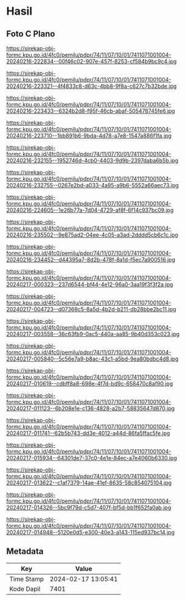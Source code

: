 # Hasil

## Foto C Plano

https://sirekap-obj-formc.kpu.go.id/4fc0/pemilu/pdpr/74/11/07/10/01/7411071001004-20240216-222834--00f46c02-907e-457f-8253-cf584b9bc9c4.jpg

https://sirekap-obj-formc.kpu.go.id/4fc0/pemilu/pdpr/74/11/07/10/01/7411071001004-20240216-223321--4f4833c8-d63c-4bb8-9f8a-c627c7b32bde.jpg

https://sirekap-obj-formc.kpu.go.id/4fc0/pemilu/pdpr/74/11/07/10/01/7411071001004-20240216-223433--6324b2d8-f95f-46cb-abaf-505478745fe6.jpg

https://sirekap-obj-formc.kpu.go.id/4fc0/pemilu/pdpr/74/11/07/10/01/7411071001004-20240216-223710--1bb891b6-9bda-4d78-a7e8-1547a886f1fa.jpg

https://sirekap-obj-formc.kpu.go.id/4fc0/pemilu/pdpr/74/11/07/10/01/7411071001004-20240216-232155--1952746d-4cb0-4403-9d9b-2397daba6b5b.jpg

https://sirekap-obj-formc.kpu.go.id/4fc0/pemilu/pdpr/74/11/07/10/01/7411071001004-20240216-232755--0267e2bd-a033-4a95-a9b6-5552a66aec73.jpg

https://sirekap-obj-formc.kpu.go.id/4fc0/pemilu/pdpr/74/11/07/10/01/7411071001004-20240216-224605--1e26b77a-7d04-4729-af8f-6f14c937bc09.jpg

https://sirekap-obj-formc.kpu.go.id/4fc0/pemilu/pdpr/74/11/07/10/01/7411071001004-20240216-235502--9e875ad2-04ee-4c05-a3ad-2dddd5cb6c1c.jpg

https://sirekap-obj-formc.kpu.go.id/4fc0/pemilu/pdpr/74/11/07/10/01/7411071001004-20240216-234452--d44395a7-8d2b-478f-8a1d-f5ec7a900516.jpg

https://sirekap-obj-formc.kpu.go.id/4fc0/pemilu/pdpr/74/11/07/10/01/7411071001004-20240217-000323--237d6544-bf44-4e12-96a0-3aa19f3f3f2a.jpg

https://sirekap-obj-formc.kpu.go.id/4fc0/pemilu/pdpr/74/11/07/10/01/7411071001004-20240217-004723--d07368c5-8a5d-4b2d-b211-db28bbe2bc11.jpg

https://sirekap-obj-formc.kpu.go.id/4fc0/pemilu/pdpr/74/11/07/10/01/7411071001004-20240217-003558--36c63fb9-0ac5-440a-aa85-9b40d353c023.jpg

https://sirekap-obj-formc.kpu.go.id/4fc0/pemilu/pdpr/74/11/07/10/01/7411071001004-20240217-005840--5c56e7a9-b8ac-43c1-a5bd-9ea80bdbc4d8.jpg

https://sirekap-obj-formc.kpu.go.id/4fc0/pemilu/pdpr/74/11/07/10/01/7411071001004-20240217-010619--cdbff8a8-698e-4f7d-bd9c-658470c8af90.jpg

https://sirekap-obj-formc.kpu.go.id/4fc0/pemilu/pdpr/74/11/07/10/01/7411071001004-20240217-011123--6b208e1e-c136-4828-a2b7-58835647d870.jpg

https://sirekap-obj-formc.kpu.go.id/4fc0/pemilu/pdpr/74/11/07/10/01/7411071001004-20240217-011741--62b5b743-dd3e-4012-a44d-86fa5ffac5fe.jpg

https://sirekap-obj-formc.kpu.go.id/4fc0/pemilu/pdpr/74/11/07/10/01/7411071001004-20240217-015934--64301de7-37c0-4e1e-84ec-a7e4060b6330.jpg

https://sirekap-obj-formc.kpu.go.id/4fc0/pemilu/pdpr/74/11/07/10/01/7411071001004-20240217-013622--c1af7379-14ae-41ef-8635-58c854075104.jpg

https://sirekap-obj-formc.kpu.go.id/4fc0/pemilu/pdpr/74/11/07/10/01/7411071001004-20240217-014326--5bc9f79d-c5d7-407f-bf5d-bb1f652fa0ab.jpg

https://sirekap-obj-formc.kpu.go.id/4fc0/pemilu/pdpr/74/11/07/10/01/7411071001004-20240217-014948--5120e0d5-e300-40e3-a143-115ed937bc14.jpg


## Metadata

| Key        | Value               |
| ---------- | ------------------- |
| Time Stamp | 2024-02-17 13:05:41 |
| Kode Dapil | 7401                |



